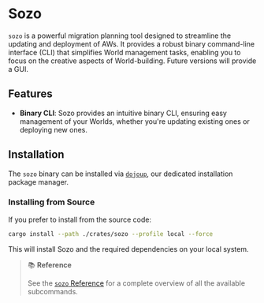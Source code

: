 # Sozo

`sozo` is a powerful migration planning tool designed to streamline the updating and deployment of AWs. It provides a robust binary command-line interface (CLI) that simplifies World management tasks, enabling you to focus on the creative aspects of World-building. Future versions will provide a GUI.

## Features

-   **Binary CLI**: Sozo provides an intuitive binary CLI, ensuring easy management of your Worlds, whether you're updating existing ones or deploying new ones.

## Installation

The `sozo` binary can be installed via [`dojoup`](../../getting-started/installation.md#using-dojoup), our dedicated installation package manager.

### Installing from Source

If you prefer to install from the source code:

```sh
cargo install --path ./crates/sozo --profile local --force
```

This will install Sozo and the required dependencies on your local system.

> 📚 **Reference**
>
> See the [`sozo` Reference](../../reference/sozo/) for a complete overview of all the available subcommands.
